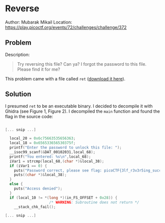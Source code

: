 # Reverse

Author: Mubarak Mikail
Location: https://play.picoctf.org/events/72/challenges/challenge/372

## Problem 

Description:

> Try reversing this file? Can ya? I forgot the password to this file. Please find it for me?

This problem came with a file called ``ret`` ([download it here](./ret)).

## Solution 

I presumed ``ret`` to be an executable binary. I decided to decompile it with Ghidra (see Figure 1, Figure 2). I decompiled the ``main`` function and found the flag in the source code:

```c++

[... snip ...]

  local_20 = 0x6c75663535656363;
  local_18 = 0x656533656530375f;
  printf("Enter the password to unlock this file: ");
  __isoc99_scanf(&DAT_00102031,local_68);
  printf("You entered: %s\n",local_68);
  iVar1 = strcmp(local_68,(char *)&local_38);
  if (iVar1 == 0) {
    puts("Password correct, please see flag: picoCTF{3lf_r3v3r5ing_succe55ful_70ee3eeb}");
    puts((char *)&local_38);
  }
  else {
    puts("Access denied");
  }
  if (local_10 != *(long *)(in_FS_OFFSET + 0x28)) {
                    /* WARNING: Subroutine does not return */
    __stack_chk_fail();

[... snip ...]

```